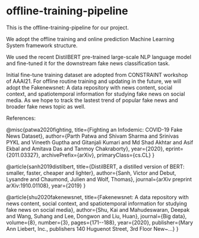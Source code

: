# offline-training-pipeline
This is the offline-training-pipeline for our project.

We adopt the offline training and online prediction Machine Learning System framework structure. 

We used the recent DistilBERT pre-trained large-scale NLP language model and fine-tuned it for the downstream fake news classification task.

Initial fine-tune training dataset are adopted from CONSTRAINT workshop of AAAI21. For offline routine training and updating in the future, we will adopt the Fakenewsnet: A data repository with news content, social context, and spatiotemporal information for studying fake news on social media. As we hope to track the lastest trend of popular fake news and broader fake news topic as well.


References:

@misc{patwa2020fighting, 
  title={Fighting an Infodemic: COVID-19 Fake News Dataset}, 
  author={Parth Patwa and Shivam Sharma and Srinivas PYKL and Vineeth Guptha and Gitanjali Kumari and Md Shad Akhtar and Asif Ekbal and Amitava Das and Tanmoy Chakraborty}, 
  year={2020}, 
  eprint={2011.03327}, 
  archivePrefix={arXiv}, 
  primaryClass={cs.CL} 
}

@article{sanh2019distilbert,
  title={DistilBERT, a distilled version of BERT: smaller, faster, cheaper and lighter},
  author={Sanh, Victor and Debut, Lysandre and Chaumond, Julien and Wolf, Thomas},
  journal={arXiv preprint arXiv:1910.01108},
  year={2019}
}

@article{shu2020fakenewsnet,
  title={Fakenewsnet: A data repository with news content, social context, and spatiotemporal information for studying fake news on social media},
  author={Shu, Kai and Mahudeswaran, Deepak and Wang, Suhang and Lee, Dongwon and Liu, Huan},
  journal={Big data},
  volume={8},
  number={3},
  pages={171--188},
  year={2020},
  publisher={Mary Ann Liebert, Inc., publishers 140 Huguenot Street, 3rd Floor New~…}
}
